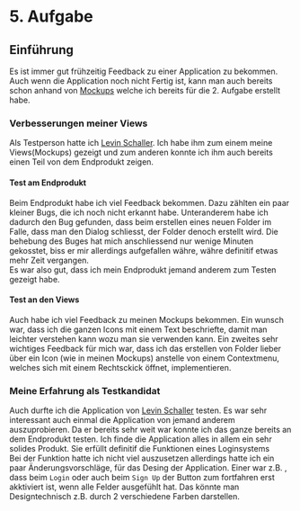 # 5. Aufgabe

## Einführung
Es ist immer gut frühzeitig Feedback zu einer Application zu bekommen. Auch wenn die Application noch nicht Fertig ist, kann man auch bereits schon anhand von [Mockups](./task-2.md) welche ich bereits für die 2. Aufgabe erstellt habe. 

### Verbesserungen meiner Views
Als Testperson hatte ich [Levin Schaller](https://github.com/lev1nn/). Ich habe ihm zum einem meine Views(Mockups) gezeigt und zum anderen konnte ich ihm auch bereits einen Teil von dem Endprodukt zeigen.

#### Test am Endprodukt
Beim Endprodukt habe ich viel Feedback bekommen. Dazu zählten ein paar kleiner Bugs, die ich noch nicht erkannt habe. Unteranderem habe ich dadurch den Bug gefunden, dass beim erstellen eines neuen Folder im Falle, dass man den Dialog schliesst, der Folder denoch erstellt wird. Die behebung des Buges hat mich anschliessend nur wenige Minuten gekosstet, biss er mir allerdings aufgefallen währe, währe definitif etwas mehr Zeit vergangen. <br/> 
Es war also gut, dass ich mein Endprodukt jemand anderem zum Testen gezeigt habe. 

#### Test an den Views
Auch habe ich viel Feedback zu meinen Mockups bekommen. Ein wunsch war, dass ich die ganzen Icons mit einem Text beschriefte, damit man leichter verstehen kann wozu man sie verwenden kann. Ein zweites sehr wichtiges Feedback für mich war, dass ich das erstellen von Folder lieber über ein Icon (wie in meinen Mockups) anstelle von einem Contextmenu, welches sich mit einem Rechtsckick öffnet, implementieren. 

### Meine Erfahrung als Testkandidat
Auch durfte ich die Application von [Levin Schaller](https://github.com/lev1nn/) testen. Es war sehr interessant auch einmal die Application von jemand anderem auszuprobieren. Da er bereits sehr weit war konnte ich das ganze bereits an dem Endprodukt testen. Ich finde die Application alles in allem ein sehr solides Produkt. Sie erfüllt definitif die Funktionen eines Loginsystems <br/>
Bei der Funktion hatte ich nicht viel auszusetzen allerdings hatte ich ein paar Änderungsvorschläge, für das Desing der Application. Einer war z.B. , dass beim `Login` oder auch beim `Sign Up` der Button zum fortfahren erst akktiviert ist, wenn alle Felder ausgefühlt hat. Das könnte man Designtechnisch z.B. durch 2 verschiedene Farben darstellen.    
